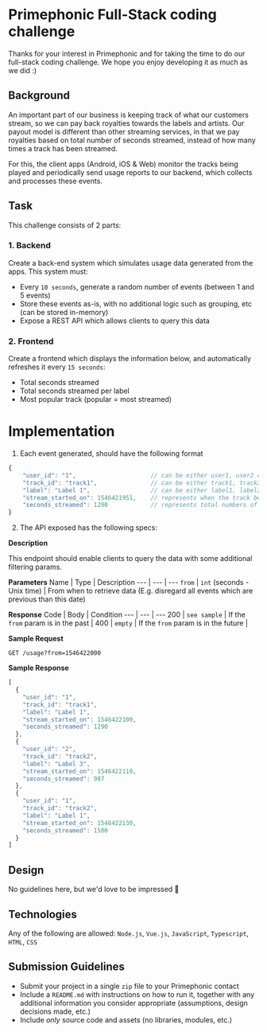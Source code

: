 # Primephonic Full-Stack coding challenge
Thanks for your interest in Primephonic and for taking the time to do our full-stack coding challenge. We hope you enjoy developing it as much as we did :)

## Background
An important part of our business is keeping track of what our customers stream, so we can pay back royalties towards the labels and artists. Our payout model is different than other streaming services, in that we pay royalties based on total number of seconds streamed, instead of how many times a track has been streamed.

For this, the client apps (Android, iOS & Web) monitor the tracks being played and periodically send usage reports to our backend, which collects and processes these events.

## Task
This challenge consists of 2 parts:
### 1. Backend
Create a back-end system which simulates usage data generated from the apps. This system must:
- Every `10 seconds`, generate a random number of events (between 1 and 5 events)
- Store these events as-is, with no additional logic such as grouping, etc (can be stored in-memory)
- Expose a REST API which allows clients to query this data

### 2. Frontend
Create a frontend which displays the information below, and automatically refreshes it every `15 seconds`:
- Total seconds streamed
- Total seconds streamed per label
- Most popular track (popular = most streamed)

# Implementation
1. Each event generated, should have the following format
```javascript
{
    "user_id": "1",                     // can be either user1, user2 or user3
    "track_id": "track1",               // can be either track1, track2 or track3
    "label": "Label 1",                 // can be either label1, label2 or label3
    "stream_started_on": 1546421951,    // represents when the track began streaming (Unix time)
    "seconds_streamed": 1290            // represents total numbers of seconds streamed
}
```

2. The API exposed has the following specs:

**Description**

This endpoint should enable clients to query the data with some additional filtering params.


**Parameters**
Name | Type | Description
--- | --- | ---
`from` | `int` (seconds - Unix time) | From when to retrieve data (E.g. disregard all events which are previous than this date)

**Response**
Code | Body | Condition
--- | --- | ---
200 | `see sample` | If the `from` param is in the past | 
400 | `empty` | If the `from` param is in the future | 

**Sample Request**

`GET /usage?from=1546422000`

**Sample Response**
```javascript
[
  {
    "user_id": "1",
    "track_id": "track1",
    "label": "Label 1",
    "stream_started_on": 1546422100,
    "seconds_streamed": 1290
  },
  {
    "user_id": "2",
    "track_id": "track2",
    "label": "Label 3",
    "stream_started_on": 1546422110,
    "seconds_streamed": 987
  },
  {
    "user_id": "1",
    "track_id": "track2",
    "label": "Label 1",
    "stream_started_on": 1546422130,
    "seconds_streamed": 1500
  }
]
```

## Design
No guidelines here, but we'd love to be impressed 🤩

## Technologies
Any of the following are allowed: `Node.js`, `Vue.js`, `JavaScript`, `Typescript`, `HTML`, `CSS`

## Submission Guidelines
- Submit your project in a single `zip` file to your Primephonic contact
- Include a `README.md` with instructions on how to run it, together with any additional information you consider appropriate (assumptions, design decisions made, etc.)
- Include *only* source code and assets (no libraries, modules, etc.)
